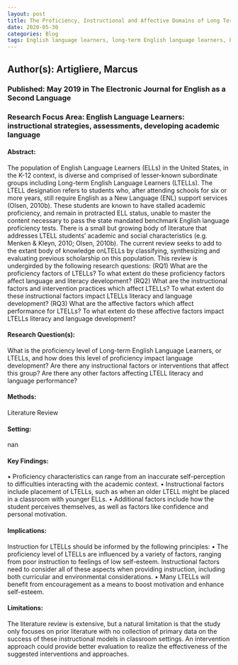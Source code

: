 ```yaml
---
layout: post
title: The Proficiency, Instructional and Affective Domains of Long Term English Language Learners- A Review of the Research
date: 2020-05-30
categories: Blog
tags: English language learners, long-term English language learners, bilingualism, language proficiency
---
```


## Author(s): Artigliere, Marcus

### Published: May 2019 in The Electronic Journal for English as a Second Language

### Research Focus Area: English Language Learners: instructional strategies, assessments, developing academic language

#### Abstract:
The population of English Language Learners (ELLs) in the United States, in the K-12 context, is diverse and comprised of lesser-known subordinate groups including Long-term English Language Learners (LTELLs). The LTELL designation refers to students who, after attending schools for six or more years, still require English as a New Language (ENL) support services (Olsen, 2010b). These students are known to have stalled academic proficiency, and remain in protracted ELL status, unable to master the content necessary to pass the state mandated benchmark English language proficiency tests. There is a small but growing body of literature that addresses LTELL students’ academic and social characteristics (e.g. Menken & Kleyn, 2010; Olsen, 2010b). The current review seeks to add to the extant body of knowledge onLTELLs by classifying, synthesizing and evaluating previous scholarship on this population. This review is undergirded by the following research questions: (RQ1) What are the proficiency factors of LTELLs? To what extent do these proficiency factors affect language and literacy development? (RQ2) What are the instructional factors and intervention practices which affect LTELLs? To what extent do these instructional factors impact LTELLs literacy and language development? (RQ3) What are the affective factors which affect performance for LTELLs? To what extent do these affective factors impact LTELLs literacy and language development?


#### Research Question(s):
What is the proficiency level of Long-term English Language Learners, or LTELLs, and how does this level of proficiency impact language development? Are there any instructional factors or interventions that affect this group? Are there any other factors affecting LTELL literacy and language performance?


#### Methods:
Literature Review


#### Setting:
nan


#### Key Findings:
• Proficiency characteristics can range from an inaccurate self-perception to difficulties interacting with the academic context. • Instructional factors include placement of LTELLs, such as when an older LTELL might be placed in a classroom with younger ELLs.  • Additional factors include how the student perceives themselves, as well as factors like confidence and personal motivation. 


#### Implications:
Instruction for LTELLs should be informed by the following principles: • The proficiency level of LTELLs are influenced by a variety of factors, ranging from poor instruction to feelings of low self-esteem. Instructional factors need to consider all of these aspects when providing instruction, including both curricular and environmental considerations. •  Many LTELLs will benefit from encouragement as a means to boost motivation and enhance self-esteem. 


#### Limitations:
The literature review is extensive, but a natural limitation is that the study only focuses on prior literature with no collection of primary data on the success of these instructional models in classroom settings. An intervention approach could provide better evaluation to realize the effectiveness of the suggested interventions and approaches.  


